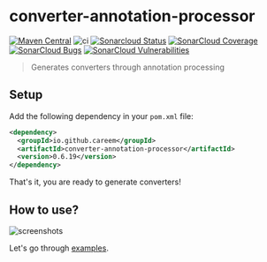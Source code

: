 # converter-annotation-processor

[![Maven Central](https://img.shields.io/maven-central/v/io.github.careem/converter-annotation-processor.svg?label=Maven%20Central)](https://search.maven.org/artifact/io.github.careem/converter-annotation-processor)
![ci](https://github.com/careem/converter-codegen/workflows/ci/badge.svg?branch=0.6.x)
[![Sonarcloud Status](https://sonarcloud.io/api/project_badges/measure?project=converter-codegen&metric=alert_status)](https://sonarcloud.io/dashboard?id=converter-codegen) 
[![SonarCloud Coverage](https://sonarcloud.io/api/project_badges/measure?project=converter-codegen&metric=coverage)](https://sonarcloud.io/component_measures/metric/coverage/list?id=converter-codegen)
[![SonarCloud Bugs](https://sonarcloud.io/api/project_badges/measure?project=converter-codegen&metric=bugs)](https://sonarcloud.io/component_measures/metric/reliability_rating/list?id=converter-codegen)
[![SonarCloud Vulnerabilities](https://sonarcloud.io/api/project_badges/measure?project=converter-codegen&metric=vulnerabilities)](https://sonarcloud.io/component_measures/metric/security_rating/list?id=converter-codegen)
> Generates converters through annotation processing

## Setup
Add the following dependency in your `pom.xml` file:
```xml
<dependency>
  <groupId>io.github.careem</groupId>
  <artifactId>converter-annotation-processor</artifactId>
  <version>0.6.19</version>
</dependency>
```
That's it, you are ready to generate converters!

## How to use?
![screenshots](https://raw.githubusercontent.com/careem/converter-codegen/gh-pages/img/screenshots.gif)

Let's go through [examples](https://careem.github.io/converter-codegen/examples).
